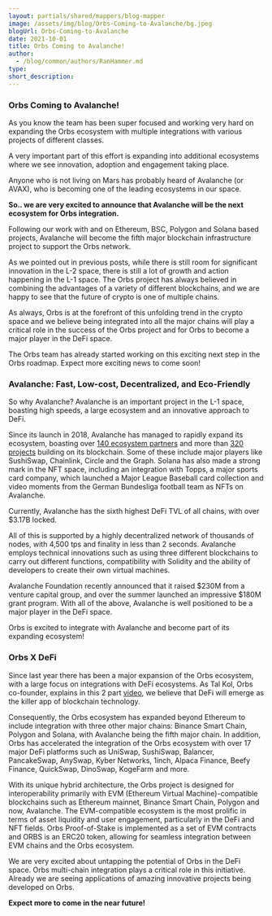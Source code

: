 ```yaml
---
layout: partials/shared/mappers/blog-mapper
image: /assets/img/blog/Orbs-Coming-to-Avalanche/bg.jpeg
blogUrl: Orbs-Coming-to-Avalanche
date: 2021-10-01
title: Orbs Coming to Avalanche!
author:
  - /blog/common/authors/RanHammer.md
type:
short_description:
---
```


### Orbs Coming to Avalanche!

As you know the team has been super focused and working very hard on expanding the Orbs ecosystem with multiple integrations with various projects of different classes.

A very important part of this effort is expanding into additional ecosystems where we see innovation, adoption and engagement taking place.

Anyone who is not living on Mars has probably heard of Avalanche (or AVAX), who is becoming one of the leading ecosystems in our space.

**So.. we are very excited to announce that Avalanche will be the next ecosystem for Orbs integration.**

Following our work with and on Ethereum, BSC, Polygon and Solana based projects, Avalanche will become the fifth major blockchain infrastructure project to support the Orbs network.

As we pointed out in previous posts, while there is still room for significant innovation in the L-2 space, there is still a lot of growth and action happening in the L-1 space. The Orbs project has always believed in combining the advantages of a variety of different blockchains, and we are happy to see that the future of crypto is one of multiple chains.

As always, Orbs is at the forefront of this unfolding trend in the crypto space and we believe being integrated into all the major chains will play a critical role in the success of the Orbs project and for Orbs to become a major player in the DeFi space.

The Orbs team has already started working on this exciting next step in the Orbs roadmap. Expect more exciting news to come soon!

### Avalanche: Fast, Low-cost, Decentralized, and Eco-Friendly

So why Avalanche? Avalanche is an important project in the L-1 space, boasting high speeds, a large ecosystem and an innovative approach to DeFi.

Since its launch in 2018, Avalanche has managed to rapidly expand its ecosystem, boasting over [140 ecosystem partners](https://ecosystem.avax.network/marketplace?tag=) and more than [320 projects](https://www.avax-projects.com/) building on its blockchain. Some of these include major players like SushiSwap, Chainlink, Circle and the Graph. Solana has also made a strong mark in the NFT space, including an integration with Topps, a major sports card company, which launched a Major League Baseball card collection and video moments from the German Bundesliga football team as NFTs on Avalanche.

Currently, Avalanche has the sixth highest DeFi TVL of all chains, with over $3.17B locked.

All of this is supported by a highly decentralized network of thousands of nodes, with 4,500 tps and finality in less than 2 seconds. Avalanche employs technical innovations such as using three different blockchains to carry out different functions, compatibility with Solidity and the ability of developers to create their own virtual machines.

Avalanche Foundation recently announced that it raised $230M from a venture capital group, and over the summer launched an impressive $180M grant program. With all of the above, Avalanche is well positioned to be a major player in the DeFi space.

Orbs is excited to integrate with Avalanche and become part of its expanding ecosystem!

### Orbs X DeFi

Since last year there has been a major expansion of the Orbs ecosystem, with a large focus on integrations with DeFi ecosystems. As Tal Kol, Orbs co-founder, explains in this 2 part [video](https://www.youtube.com/watch?v=-W9vdCysEYc&list=PLRzXm1LAkP8y5W5KTTBGa8fmHARB9wSTk&index=1&t=22s), we believe that DeFi will emerge as the killer app of blockchain technology.

Consequently, the Orbs ecosystem has expanded beyond Ethereum to include integration with three other major chains: Binance Smart Chain, Polygon and Solana, with Avalanche being the fifth major chain. In addition, Orbs has accelerated the integration of the Orbs ecosystem with over 17 major DeFi platforms such as UniSwap, SushiSwap, Balancer, PancakeSwap, AnySwap, Kyber Networks, 1inch, Alpaca Finance, Beefy Finance, QuickSwap, DinoSwap, KogeFarm and more.

With its unique hybrid architecture, the Orbs project is designed for interoperability primarily with EVM (Ethereum Virtual Machine)-compatible blockchains such as Ethereum mainnet, Binance Smart Chain, Polygon and now, Avalanche. The EVM-compatible ecosystem is the most prolific in terms of asset liquidity and user engagement, particularly in the DeFi and NFT fields. Orbs Proof-of-Stake is implemented as a set of EVM contracts and ORBS is an ERC20 token, allowing for seamless integration between EVM chains and the Orbs ecosystem.

We are very excited about untapping the potential of Orbs in the DeFi space. Orbs multi-chain integration plays a critical role in this initiative. Already we are seeing applications of amazing innovative projects being developed on Orbs.

**Expect more to come in the near future!**
